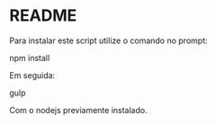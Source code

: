 # README #

Para instalar este script utilize o comando no prompt: 

npm install

Em seguida:

gulp

Com o nodejs previamente instalado.